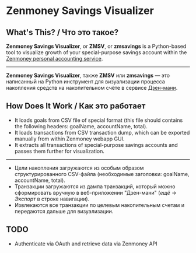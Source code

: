 # Zenmoney Savings Visualizer

## What's This? / Что это такое?

**Zenmoney Savings Visualizer**, or **ZMSV**, or **zmsavings** is a Python-based tool to visualize growth of your special-purpose savings account within the [Zenmoney personal accounting service](https://zenmoney.ru).

--------------------------------------

**Zenmoney Savings Visualizer**, также **ZMSV** или **zmsavings** — это написанный на Python инструмент для визуализации процесса накопления средств на накопительном счёте в сервисе [Дзен-мани](https://zenmoney.ru).

## How Does It Work / Как это работает

* It loads goals from CSV file of special format (this file should contains the following headers: goalName, accountName, total).
* It loads transactions from CSV transaction dump, which can be exported manually from within Zenmoney webapp GUI.
* It extracts all transactions of special-purpose savings accounts and passes them further for visualization.

--------------------------------------

* Цели накопления загружаются из особым образом структурированного CSV-файла (необходимые заголовки: goalName, accountName, total).
* Транзакции загружаются из дампа транзакций, который можно сформировать вручную в веб-приложении "Дзен-мани" (*ещё* -> *Экспорт* в строке навигации).
* Извлекаются все транзакции по целевым накопительным счетам и передаются дальше для визуализации.

## TODO
* Authenticate via OAuth and retrieve data via Zenmoney API